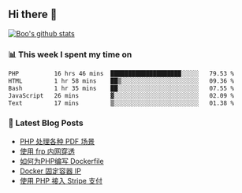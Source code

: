 ## Hi there 👋

[![Boo's github stats](https://github-readme-stats.vercel.app/api?username=0xAiKang)](https://github.com/anuraghazra/github-readme-stats)

<!-- [![Most Used Langs](https://github-readme-stats.vercel.app/api/top-langs/?username=0xAiKang)](https://github.com/anuraghazra/github-readme-stats) -->

### 📊 This week I spent my time on
<!--START_SECTION:waka-->

```txt
PHP          16 hrs 46 mins  ████████████████████░░░░░   79.53 %
HTML         1 hr 58 mins    ██▒░░░░░░░░░░░░░░░░░░░░░░   09.36 %
Bash         1 hr 35 mins    ██░░░░░░░░░░░░░░░░░░░░░░░   07.55 %
JavaScript   26 mins         ▓░░░░░░░░░░░░░░░░░░░░░░░░   02.09 %
Text         17 mins         ▒░░░░░░░░░░░░░░░░░░░░░░░░   01.38 %
```

<!--END_SECTION:waka-->

### 📕 Latest Blog Posts
<!-- BLOG-POST-LIST:START -->
- [PHP 处理各种 PDF 场景](https://www.0x2beace.com/php-handles-various-pdf-scenarios/)
- [使用 frp 内网穿透](https://www.0x2beace.com/use-the-frp-intranet-to-penetrate/)
- [如何为PHP编写 Dockerfile](https://www.0x2beace.com/how-to-write-dockerfile-for-php/)
- [Docker 固定容器 IP](https://www.0x2beace.com/docker-fixed-container-ip/)
- [使用 PHP 接入 Stripe 支付](https://www.0x2beace.com/Using-PHP-to-access-Stripe-payment/)
<!-- BLOG-POST-LIST:END -->

